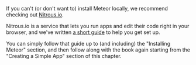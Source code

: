 If you can't (or don't want to) install Meteor locally, we recommend checking out [Nitrous.io](http://nitrous.io/).

Nitrous.io is a service that lets you run apps and edit their code right in your browser, and we've written [a short guide](https://www.discovermeteor.com/blog/meteor-nitrous) to help you get set up.

You can simply follow that guide up to (and including) the "Installing Meteor" section, and then follow along with the book again starting from the "Creating a Simple App" section of this chapter.
